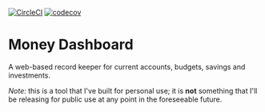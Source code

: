 [![CircleCI](https://circleci.com/gh/markormesher/money-dashboard/tree/master.svg?style=shield&logo=circleci)](https://circleci.com/gh/markormesher/money-dashboard/tree/master)
[![codecov](https://codecov.io/gh/markormesher/money-dashboard/branch/master/graph/badge.svg)](https://codecov.io/gh/markormesher/money-dashboard)

# Money Dashboard

A web-based record keeper for current accounts, budgets, savings and investments.

*Note:* this is a tool that I've built for personal use; it is **not** something that I'll be releasing for public use at any point in the foreseeable future.
